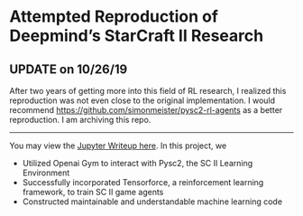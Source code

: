 # Attempted Reproduction of Deepmind’s StarCraft II Research

## UPDATE on 10/26/19

After two years of getting more into this field of RL research, I realized this reproduction was not even close to the original implementation. I would recommend https://github.com/simonmeister/pysc2-rl-agents as a better reproduction. I am archiving this repo.

------------------------------------------

You may view the [Jupyter Writeup here](https://costahuang.me/SC2AI/). In this project, we 

* Utilized Openai Gym to interact with Pysc2, the SC II Learning
Environment
* Successfully incorporated Tensorforce, a reinforcement learning
framework, to train SC II game agents
* Constructed maintainable and understandable machine learning
code
